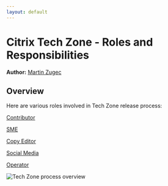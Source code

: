 ```yaml
---
layout: default
---
```

# Citrix Tech Zone - Roles and Responsibilities

**Author:** [Martin Zugec](https://twitter.com/martinzugec)

## Overview

Here are various roles involved in Tech Zone release process:

[Contributor](https://citrix.github.io/tech-marketing/projects/tech-zone/role-contributor.html)

[SME](https://citrix.github.io/tech-marketing/projects/tech-zone/role-sme.html)

[Copy Editor](https://citrix.github.io/tech-marketing/projects/tech-zone/role-copy-editor.html)

[Social Media](https://citrix.github.io/tech-marketing/projects/tech-zone/role-social-media.html)

[Operator](https://citrix.github.io/tech-marketing/projects/tech-zone/role-operator.html)

![Tech Zone process overview](/media/roles-and-responsibilities-simple.jpg)
